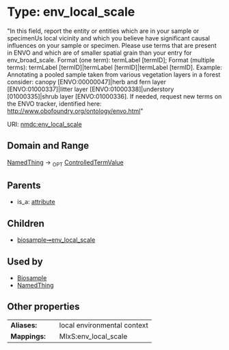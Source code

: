 
# Type: env_local_scale


"In this field, report the entity or entities which are in your sample or specimenUs local vicinity and which you believe have significant causal influences on your sample or specimen. Please use terms that are present in ENVO and which are of smaller spatial grain than your entry for env_broad_scale. Format (one term): termLabel [termID]; Format (multiple terms): termLabel [termID]|termLabel [termID]|termLabel [termID]. Example: Annotating a pooled sample taken from various vegetation layers in a forest consider: canopy [ENVO:00000047]|herb and fern layer [ENVO:01000337]|litter layer [ENVO:01000338]|understory [01000335]|shrub layer [ENVO:01000336]. If needed, request new terms on the ENVO tracker, identified here: http://www.obofoundry.org/ontology/envo.html"

URI: [nmdc:env_local_scale](https://microbiomedata/meta/env_local_scale)


## Domain and Range

[NamedThing](NamedThing.md) ->  <sub>OPT</sub> [ControlledTermValue](ControlledTermValue.md)

## Parents

 *  is_a: [attribute](attribute.md)

## Children

 *  [biosample➞env_local_scale](biosample_env_local_scale.md)

## Used by

 * [Biosample](Biosample.md)
 * [NamedThing](NamedThing.md)

## Other properties

|  |  |  |
| --- | --- | --- |
| **Aliases:** | | local environmental context |
| **Mappings:** | | MIxS:env_local_scale |

